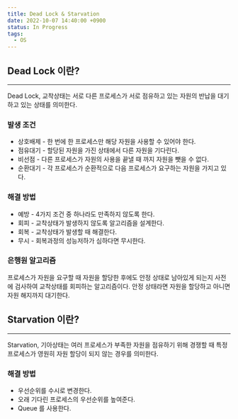 ```yaml
---
title: Dead Lock & Starvation
date: 2022-10-07 14:40:00 +0900
status: In Progress
tags:
  - OS
---
```


## Dead Lock 이란?

---

Dead Lock, 교착상태는 서로 다른 프로세스가 서로 점유하고 있는 자원의 반납을 대기하고 있는 상태를 의미한다.

### 발생 조건

- 상호배제 - 한 번에 한 프로세스만 해당 자원을 사용할 수 있어야 한다.
- 점유대기 - 할당된 자원을 가진 상태에서 다른 자원을 기다린다.
- 비선점 - 다른 프로세스가 자원의 사용을 끝낼 때 까지 자원을 뺏을 수 없다.
- 순환대기 - 각 프로세스가 순환적으로 다음 프로세스가 요구하는 자원을 가지고 있다.

### 해결 방법

- 예방 - 4가지 조건 중 하나라도 만족하지 않도록 한다.
- 회피 - 교착상태가 발생하지 않도록 알고리즘을 설계한다.
- 회복 - 교착상태가 발생할 때 해결한다.
- 무시 - 회복과정의 성능저하가 심하다면 무시한다.

### 은행원 알고리즘

프로세스가 자원을 요구할 때 자원을 할당한 후에도 안정 상태로 남아있게 되는지 사전에 검사하여 교착상태를 회피하는 알고리즘이다. 안정 상태라면 자원을 할당하고 아니면 자원 해지까지 대기한다.

## Starvation 이란?

---

Starvation, 기아상태는 여러 프로세스가 부족한 자원을 점유하기 위해 경쟁할 때 특정 프로세스가 영원히 자원 할당이 되지 않는 경우를 의미한다.

### 해결 방법

- 우선순위를 수시로 변경한다.
- 오래 기다린 프로세스의 우선순위를 높여준다.
- Queue 를 사용한다.
